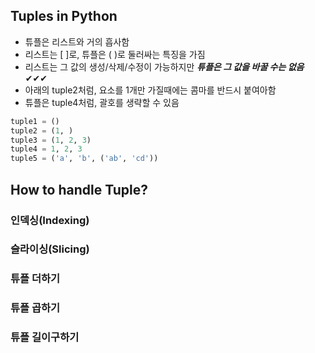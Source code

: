 ## Tuples in Python
- 튜플은 리스트와 거의 흡사함
- 리스트는 [ ]로, 튜플은 ( )로 둘러싸는 특징을 가짐
- 리스트는 그 값의 생성/삭제/수정이 가능하지만 **_튜플은 그 값을 바꿀 수는 없음_** ✔✔✔
- 아래의 tuple2처럼, 요소를 1개만 가질때에는 콤마를 반드시 붙여아함
- 튜플은 tuple4처럼, 괄호를 생략할 수 있음

```python
tuple1 = ()
tuple2 = (1, )
tuple3 = (1, 2, 3)
tuple4 = 1, 2, 3
tuple5 = ('a', 'b', ('ab', 'cd'))
```

## How to handle Tuple?
### 인덱싱(Indexing)
### 슬라이싱(Slicing)
### 튜플 더하기
### 튜플 곱하기
### 튜플 길이구하기 